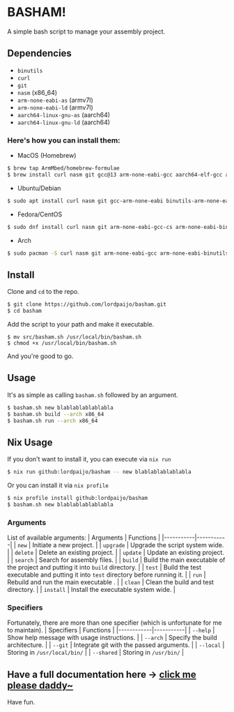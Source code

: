 # BASHAM!

A simple bash script to manage your assembly project.

## Dependencies
- `binutils`
- `curl`
- `git`
- `nasm` (x86_64)
- `arm-none-eabi-as` (armv7l)
- `arm-none-eabi-ld` (armv7l)
- `aarch64-linux-gnu-as` (aarch64)
- `aarch64-linux-gnu-ld` (aarch64)

### Here's how you can install them:
- MacOS (Homebrew)
```sh
$ brew tap ArmMbed/homebrew-formulae
$ brew install curl nasm git gcc@13 arm-none-eabi-gcc aarch64-elf-gcc arm-none-eabi-binutils aarch64-linux-gnu-binutils
```

- Ubuntu/Debian
```sh
$ sudo apt install curl nasm git gcc-arm-none-eabi binutils-arm-none-eabi binutils-aarch64-linux-gnu
```

- Fedora/CentOS
```sh
$ sudo dnf install curl nasm git arm-none-eabi-gcc-cs arm-none-eabi-binutils binutils-aarch64-linux-gnu
```

- Arch
```sh
$ sudo pacman -S curl nasm git arm-none-eabi-gcc arm-none-eabi-binutils aarch64-linux-gnu-binutils
```

## Install
Clone and `cd` to the repo.
```sh
$ git clone https://github.com/lordpaijo/basham.git
$ cd basham
```

Add the script to your path and make it executable.
```
$ mv src/basham.sh /usr/local/bin/basham.sh
$ chmod +x /usr/local/bin/basham.sh
```

And you're good to go.

## Usage

It's as simple as calling `basham.sh` followed by an argument.

```sh
$ basham.sh new blablablablablabla
$ basham.sh build --arch x86_64
$ basham.sh run --arch x86_64
```

## Nix Usage
If you don't want to install it, you can execute via `nix run`
```sh
$ nix run github:lordpaijo/basham -- new blablablablablabla
```
Or you can install it via `nix profile`
```sh
$ nix profile install github:lordpaijo/basham
$ basham.sh new blablablablablabla
```

### Arguments

List of available arguments:
| Arguments | Functions |
|-----------|-----------|
| `new` | Initiate a new project. |
| `upgrade` | Upgrade the script system wide. |
| `delete` | Delete an existing project. |
| `update` | Update an existing project. |
| `search` | Search for assembly files. |
| `build` | Build the main executable of the project and putting it into `build` directory. |
| `test` | Build the test executable and putting it into `test` directory before running it. |
| `run` | Rebuild and run the main executable . |
| `clean` | Clean the build and test directory. |
| `install` | Install the executable system wide. |

### Specifiers

Fortunately, there are more than one specifier (which is unfortunate for me to maintain).
| Specifiers | Functions |
|------------|-----------|
| `--help`   | Show help message with usage instructions. |
| `--arch`   | Specify the build architecture. |
| `--git`    | Integrate git with the passed arguments. |
| `--local`  | Storing in `/usr/local/bin/` |
| `--shared` | Storing in `/usr/bin/` |


Have a full documentation here -> [click me please daddy~](https://github.com/lordpaijo/basham/blob/master/documentation.md)
---

Have fun.
